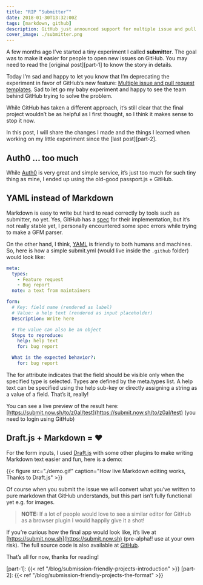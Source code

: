 ```yaml
---
title: "RIP “Submitter”"
date: 2018-01-30T13:32:00Z
tags: [markdown, github]
description: GitHub just announced support for multiple issue and pull request templates. It's time to kill Submitter
cover_image: ./submitter.png
---
```


A few months ago I’ve started a tiny experiment I called **submitter**. The goal was to make it easier for people to open new issues on GitHub. You may need to read the [original post][part-1] to know the story in details.

Today I’m sad and happy to let you know that I’m deprecating the experiment in favor of GitHub’s new feature: [Multiple issue and pull request templates](https://github.com/blog/2495-multiple-issue-and-pull-request-templates). Sad to let go my baby experiment and happy to see the team behind GitHub trying to solve the problem.

While GitHub has taken a different approach, it’s still clear that the final project wouldn’t be as helpful as I first thought, so I think it makes sense to stop it now.

In this post, I will share the changes I made and the things I learned when working on my little experiment since the [last post][part-2].

## Auth0 … too much

While [Auth0](http://auth0.com/) is very great and simple service, it’s just too much for such tiny thing as mine, I ended up using the old-good passport.js + GitHub.

## YAML instead of Markdown

Markdown is easy to write but hard to read correctly by tools such as submitter, no yet. Yes, GitHub has a [spec](https://github.github.com/gfm/) for their implementation, but it’s not really stable yet, I personally encountered some spec errors while trying to make a GFM parser.

On the other hand, I think, [YAML](http://yaml.org/) is friendly to both humans and machines. So, here is how a simple submit.yml (would live inside the `.github` folder) would look like:

```yaml
meta:
  types:
    - Feature request
    - Bug report
  note: a text from maintainers

form:
  # Key: field name (rendered as label)
  # Value: a help text (rendered as input placeholder)
  Description: Write here

  # The value can also be an object
  Steps to reproduce:
    help: help text
    for: bug report

  What is the expected behavior?:
    for: bug report
```

The for attribute indicates that the field should be visible only when the specified type is selected. Types are defined by the meta.types list. A help text can be specified using the help sub-key or directly assigning a string as a value of a field. That’s it, really!

You can see a live preview of the result here: [https://submit.now.sh/to/z0al/test](https://submit.now.sh/to/z0al/test) (you need to login using GitHub)

## Draft.js + Markdown = ❤️

For the form inputs, I used [Draft.js](http://draftjs.org/) with some other plugins to make writing Markdown text easier and fun, here is a demo:

{{< figure src="./demo.gif" caption="How live Markdown editing works, Thanks  to Draft.js"   >}}

Of course when you submit the issue we will convert what you’ve written to pure markdown that GitHub understands, but this part isn’t fully functional yet e.g. for images.

> **NOTE:** If a lot of people would love to see a similar editor for GitHub as a browser plugin I would happily give it a shot!

If you’re curious how the final app would look like, it’s live at [https://submit.now.sh](https://submit.now.sh) (pre-alpha!! use at your own risk). The full source code is also available at [GitHub](https://github.com/z0al/submitter).

That’s all for now, thanks for reading!

[part-1]: {{< ref "/blog/submission-friendly-projects-introduction" >}}
[part-2]: {{< ref "/blog/submission-friendly-projects-the-format" >}}
